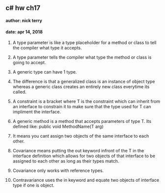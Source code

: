 ## c# hw ch17 
#### author: nick terry 
#### date: apr 14, 2018 

1. A type parameter is like a type placeholder for a method or class to tell the compiler what type it accepts. 

2. A type parameter tells the compiler what type the method or class is going to accept. 

3. A generic type can have 1 type. 

4. The difference is that a generalized class is an instance of object type whereas a generic class creates an entirely new class everytime its called. 

5. A constraint is a bracket <T> where T is the constraint which can inherit from an interface to constrain it to make sure that the type used for T can impliment the interface. 

6. A generic method is a method that accepts parameters of type T. Its defined like: public void MethodName<T>(T arg) 

7. It means you cant assign two objects of the same interface to each other. 

8. Covariance means putting the out keyword infront of the T in the interface definition which allows for two objects of that interface to be assigned to each other as long 
as their types match. 

9. Covariance only works with reference types. 

10. Contravariance uses the in keyword and equate two objects of interface type if one is object. 